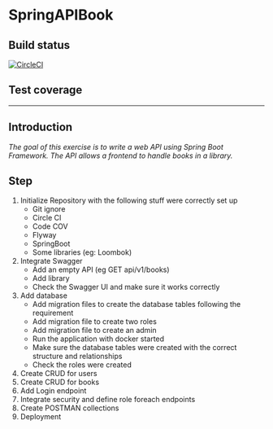 # SpringAPIBook

## Build status

[![CircleCI](https://dl.circleci.com/status-badge/img/gh/hobathanh/APIBook/tree/setup.svg?style=svg)](https://dl.circleci.com/status-badge/redirect/gh/hobathanh/APIBook/tree/setup)

## Test coverage


---
## Introduction

_The goal of this exercise is to write a web API using Spring Boot Framework. The API allows a frontend to handle books
in a library._

## Step

1. Initialize Repository with the following stuff were correctly set up
    - Git ignore
    - Circle CI
    - Code COV
    - Flyway
    - SpringBoot
    - Some libraries (eg: Loombok)
2. Integrate Swagger
    - Add an empty API (eg GET api/v1/books)
    - Add library
    - Check the Swagger UI and make sure it works correctly
3. Add database
    - Add migration files to create the database tables following the requirement
    - Add migration file to create two roles
    - Add migration file to create an admin
    - Run the application with docker started
    - Make sure the database tables were created with the correct structure and relationships
    - Check the roles were created
4. Create CRUD for users
5. Create CRUD for books
6. Add Login endpoint
7. Integrate security and define role foreach endpoints
8. Create POSTMAN collections
9. Deployment